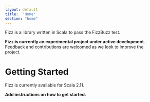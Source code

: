 ```yaml
---
layout: default
title:  "Home"
section: "home"
---
```

Fizz is a library written in Scala to pass the FizzBuzz test.

<div class="msg warn"> <p><strong> Fizz is currently an experimental
project under active development</strong>. Feedback and
contributions are welcomed as we look to improve the project. </p> </div>

<a name="getting-started"></a>

# Getting Started

Fizz is currently available for Scala 2.11.

<div class="msg warn"> <p><strong> Add instructions on how to get started. </strong></p> </div>
